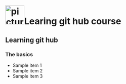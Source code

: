 # <a href='http://pluralsight.com'><img src='https://wallpapercave.com/wp/gqvhHhX.jpg' height='60' width='60' alt='picture of red car' /><a>Learing git hub course

## Learning git hub

### The basics
- Sample item 1
- Sample item 2
- Sample item 3

